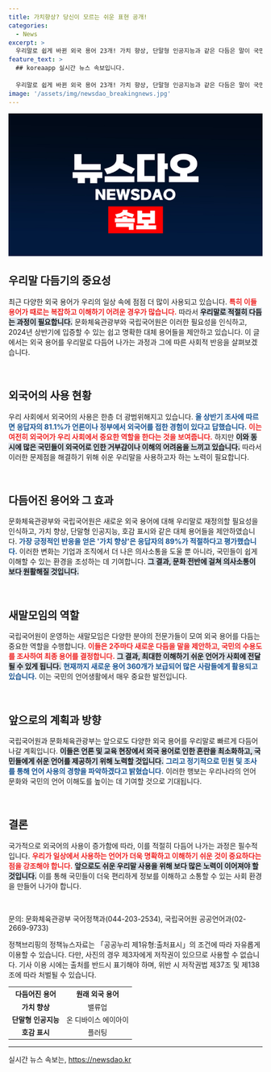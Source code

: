```yaml
---
title: 가치향상? 당신이 모르는 쉬운 표현 공개!
categories:
  - News
excerpt: >
  우리말로 쉽게 바뀐 외국 용어 23개! 가치 향상, 단말형 인공지능과 같은 다듬은 말이 국민의 긍정적 평가를 받으며, 언론에서의 외국어 사용에 대한 불편함도 드러났다. 언어 소통의 새로운 변화를 놓치지 마세요!
feature_text: >
  ## koreaapp 실시간 뉴스 속보입니다.

  우리말로 쉽게 바뀐 외국 용어 23개! 가치 향상, 단말형 인공지능과 같은 다듬은 말이 국민의 긍정적 평가를 받으며, 언론에서의 외국어 사용에 대한 불편함도 드러났다. 언어 소통의 새로운 변화를 놓치지 마세요!
image: '/assets/img/newsdao_breakingnews.jpg'
---
```


<p><img src="/assets/img/newsdao_breakingnews.jpg" alt="koreaapp 속보" /></p>

<h2 data-ke-size="size26">우리말 다듬기의 중요성</h2>

<p data-ke-size="size16">최근 다양한 외국 용어가 우리의 일상 속에 점점 더 많이 사용되고 있습니다. <b><span style="color: #ee2323;">특히 이들 용어가 때로는 복잡하고 이해하기 어려운 경우가 많습니다.</span></b> 따라서 <b><span style="background-color: #21538527;">우리말로 적절히 다듬는 과정이 필요합니다.</span></b> 문화체육관광부와 국립국어원은 이러한 필요성을 인식하고, 2024년 상반기에 입증할 수 있는 쉽고 명확한 대체 용어들을 제안하고 있습니다. 이 글에서는 외국 용어를 우리말로 다듬어 나가는 과정과 그에 따른 사회적 반응을 살펴보겠습니다.</p>

<p data-ke-size="size16">&nbsp;</p>

<h2 data-ke-size="size26">외국어의 사용 현황</h2>

<p data-ke-size="size16">우리 사회에서 외국어의 사용은 한층 더 광범위해지고 있습니다. <b><span style="color: #1a5490;">올 상반기 조사에 따르면 응답자의 81.1%가 언론이나 정부에서 외국어를 접한 경험이 있다고 답했습니다.</span></b> <b><span style="color: #ee2323;">이는 여전히 외국어가 우리 사회에서 중요한 역할을 한다는 것을 보여줍니다.</span></b> 하지만 <b><span style="background-color: #21538527;">이와 동시에 많은 국민들이 외국어로 인한 거부감이나 이해의 어려움을 느끼고 있습니다.</span></b> 따라서 이러한 문제점을 해결하기 위해 쉬운 우리말을 사용하고자 하는 노력이 필요합니다.</p>

<p data-ke-size="size16">&nbsp;</p>

<h2 data-ke-size="size26">다듬어진 용어와 그 효과</h2>

<p data-ke-size="size16">문화체육관광부와 국립국어원은 새로운 외국 용어에 대해 우리말로 재정의할 필요성을 인식하고, 가치 향상, 단말형 인공지능, 호감 표시와 같은 대체 용어들을 제안하였습니다. <b><span style="color: #1a5490;">가장 긍정적인 반응을 얻은 '가치 향상'은 응답자의 89%가 적절하다고 평가했습니다.</span></b> 이러한 변화는 기업과 조직에서 더 나은 의사소통을 도울 뿐 아니라, 국민들이 쉽게 이해할 수 있는 환경을 조성하는 데 기여합니다. <b><span style="background-color: #21538527;">그 결과, 문화 전반에 걸쳐 의사소통이 보다 원활해질 것입니다.</span></b></p>

<p data-ke-size="size16">&nbsp;</p>

<h2 data-ke-size="size26">새말모임의 역할</h2>

<p data-ke-size="size16">국립국어원이 운영하는 새말모임은 다양한 분야의 전문가들이 모여 외국 용어를 다듬는 중요한 역할을 수행합니다. <b><span style="color: #ee2323;">이들은 2주마다 새로운 다듬을 말을 제안하고, 국민의 수용도를 조사하여 최종 용어를 결정합니다.</span></b> <b><span style="background-color: #21538527;">그 결과, 최대한 이해하기 쉬운 언어가 사회에 전달될 수 있게 됩니다.</span></b> <b><span style="color: #1a5490;">현재까지 새로운 용어 360개가 보급되어 많은 사람들에게 활용되고 있습니다.</span></b> 이는 국민의 언어생활에서 매우 중요한 발전입니다.</p>

<p data-ke-size="size16">&nbsp;</p>

<h2 data-ke-size="size26">앞으로의 계획과 방향</h2>

<p data-ke-size="size16">국립국어원과 문화체육관광부는 앞으로도 다양한 외국 용어를 우리말로 빠르게 다듬어 나갈 계획입니다. <b><span style="background-color: #21538527;">이들은 언론 및 교육 현장에서 외국 용어로 인한 혼란을 최소화하고, 국민들에게 쉬운 언어를 제공하기 위해 노력할 것입니다.</span></b> <b><span style="color: #1a5490;">그리고 정기적으로 민원 및 조사를 통해 언어 사용의 경향을 파악하겠다고 밝혔습니다.</span></b> 이러한 행보는 우리나라의 언어 문화와 국민의 언어 이해도를 높이는 데 기여할 것으로 기대됩니다.</p>

<p data-ke-size="size16">&nbsp;</p>

<h2 data-ke-size="size26">결론</h2>

<p data-ke-size="size16">국가적으로 외국어의 사용이 증가함에 따라, 이를 적절히 다듬어 나가는 과정은 필수적입니다. <b><span style="color: #ee2323;">우리가 일상에서 사용하는 언어가 더욱 명확하고 이해하기 쉬운 것이 중요하다는 점을 강조해야 합니다.</span></b> <b><span style="background-color: #21538527;">앞으로도 쉬운 우리말 사용을 위해 보다 많은 노력이 이어져야 할 것입니다.</span></b> 이를 통해 국민들이 더욱 편리하게 정보를 이해하고 소통할 수 있는 사회 환경을 만들어 나가야 합니다.</p>

<p data-ke-size="size16">&nbsp;</p>

<p data-ke-size="size16">문의: 문화체육관광부 국어정책과(044-203-2534), 국립국어원 공공언어과(02-2669-9733)</p>

<p data-ke-size="size16">정책브리핑의 정책뉴스자료는 「공공누리 제1유형:출처표시」의 조건에 따라 자유롭게 이용할 수 있습니다. 다만, 사진의 경우 제3자에게 저작권이 있으므로 사용할 수 없습니다. 기사 이용 시에는 출처를 반드시 표기해야 하며, 위반 시 저작권법 제37조 및 제138조에 따라 처벌될 수 있습니다.</p>

<table>
<tr>
<th style="text-align: center;">다듬어진 용어</th>
<th style="text-align: center;">원래 외국 용어</th>
</tr>
<tr>
<td style="text-align: center; height: 17px;"><b>가치 향상</b></td>
<td style="text-align: center; height: 17px;">밸류업</td>
</tr>
<tr>
<td style="text-align: center; height: 17px;"><b>단말형 인공지능</b></td>
<td style="text-align: center; height: 17px;">온 디바이스 에이아이</td>
</tr>
<tr>
<td style="text-align: center; height: 17px;"><b>호감 표시</b></td>
<td style="text-align: center; height: 17px;">플러팅</td>
</tr>
</table>

<hr/>
실시간 뉴스 속보는, <a href="https://newsdao.kr" rel="dofollow">https://newsdao.kr</a>


